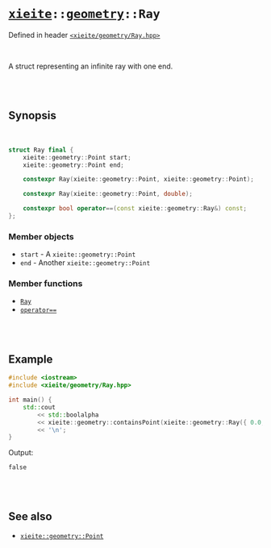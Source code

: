 # [`xieite`](../../README.md)`::`[`geometry`](../../docs/geometry.md)`::Ray`
Defined in header [`<xieite/geometry/Ray.hpp>`](../../include/xieite/geometry/Ray.hpp)

<br/>

A struct representing an infinite ray with one end.

<br/><br/>

## Synopsis

<br/>

```cpp
struct Ray final {
	xieite::geometry::Point start;
	xieite::geometry::Point end;

	constexpr Ray(xieite::geometry::Point, xieite::geometry::Point);

	constexpr Ray(xieite::geometry::Point, double);

	constexpr bool operator==(const xieite::geometry::Ray&) const;
};
```
### Member objects
- `start` - A `xieite::geometry::Point`
- `end` - Another `xieite::geometry::Point`
### Member functions
- [`Ray`](../../docs/geometry/Ray/constructor.md)
- [`operator==`](../../docs/geometry/Ray/operatorEquals.md)

<br/><br/>

## Example
```cpp
#include <iostream>
#include <xieite/geometry/Ray.hpp>

int main() {
	std::cout
		<< std::boolalpha
		<< xieite::geometry::containsPoint(xieite::geometry::Ray({ 0.0, 0.0 }, { 1.0, 1.0 }), { -1.0, -1.0 })
		<< '\n';
}
```
Output:
```
false
```

<br/><br/>

## See also
- [`xieite::geometry::Point`](../../docs/geometry/Point.md)

